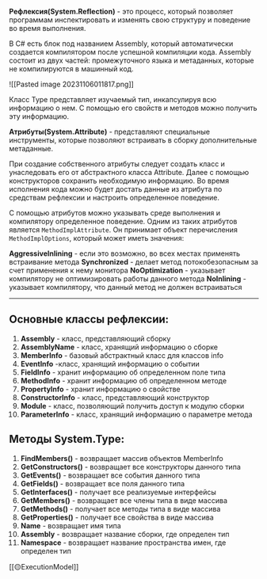 **Рефлексия(System.Reflection)** - это процесс, который позволяет программам инспектировать и изменять свою структуру и поведение во время выполнения.

В C# есть блок под названием Assembly, который автоматически создается компилятором после успешной компиляции кода. Assembly состоит из двух частей: промежуточного языка и метаданных, которые не компилируются в машинный код.

![[Pasted image 20231106011817.png]]

Класс Type представляет изучаемый тип, инкапсулируя всю информацию о нем. С помощью его свойств и методов можно получить эту информацию.

**Атрибуты(System.Attribute)** - представляют специальные инструменты, которые позволяют встраивать в сборку дополнительные метаданные. 

При создание собственного атрибуты следует создать класс и унаследовать его от абстрактного класса Attribute. Далее с помощью конструкторов сохранить необходимую информацию. Во время исполнения кода можно будет достать данные из атрибута по средствам рефлексии и настроить определенное поведение.

С помощью атрибутов можно указывать среде выполнения и компилятору определенное поведение. Одним из таких атрибутов является `MethodImplAttribute`. Он принимает объект перечисления `MethodImplOptions`, который может иметь значения:

**AggressiveInlining** - если это возможно, во всех местах применять встраивание метода
**Synchronized** - делает метод потокобезопасным за счет применения к нему монитора
**NoOptimization** - указывает компилятору не оптимизировать работы данного метода
**NoInlining** - указывает компилятору, что данный метод не должен встраиваться

---
## Основные классы рефлексии:

1. **Assembly** - класс, представляющий сборку
2. **AssemblyName** - класс, хранящий информацию о сборке
3. **MemberInfo** - базовый абстрактный класc для классов info
4. **EventInfo** -класс, хранящий информацию о событии
5. **FieldInfo** - хранит информацию об определенном поле типа
6. **MethodInfo** - хранит информацию об определенном методе
7. **PropertyInfo** - хранит информацию о свойстве
8. **ConstructorInfo** - класс, представляющий конструктор
9. **Module** - класс, позволяющий получить доступ к модулю сборки
10. **ParameterInfo** - класс, хранящий информацию о параметре метода
    

## Методы System.Type:

1. **FindMembers()** - возвращает массив объектов MemberInfo
2. **GetConstructors()** - возвращает все конструкторы данного типа
3. **GetEvents()** - возвращает все события данного типа
4. **GetFields()** - возвращает все поля данного типа
5. **GetInterfaces()** - получает все реализуемые интерфейсы
6. **GetMembers()** - возвращает все члены типа в виде массива
7. **GetMethods()** - получает все методы типа в виде массива
8. **GetProperties()** - получает все свойства в виде массива
9. **Name** - возвращает имя типа
10. **Assembly** - возвращает название сборки, где определен тип
11. **Namespace** - возвращает название пространства имен, где определен тип

[[🟡ExecutionModel]]
